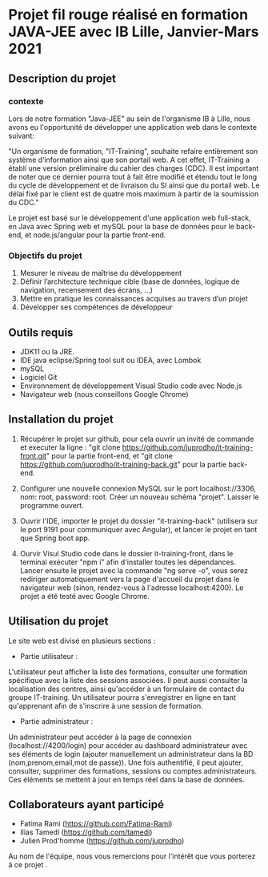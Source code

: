 # Projet fil rouge réalisé en formation JAVA-JEE avec IB Lille, Janvier-Mars 2021

## Description du projet

### contexte

Lors de notre formation "Java-JEE" au sein de l'organisme IB à Lille, nous avons eu l'opportunité de développer une application web dans le contexte suivant:  

"Un organisme de formation, "IT-Training", souhaite refaire entièrement son système d’information ainsi que son portail web. A cet effet, IT-Training a établi une version préliminaire du cahier des charges (CDC). Il est important de noter que ce dernier pourra tout à fait être modifié et étendu tout le long du cycle de développement et de livraison du SI ainsi que du portail web. Le délai fixé par le client est de quatre mois maximum à partir de la soumission du CDC."
  
Le projet est basé sur le développement d'une application web full-stack, en Java avec Spring web et mySQL pour la base de données pour le back-end, et node.js/angular pour la partie front-end.

### Objectifs du projet

1. Mesurer le niveau de maîtrise du développement
2. Définir l’architecture technique cible (base de données, logique de navigation, recensement
des écrans, …)
3. Mettre en pratique les connaissances acquises au travers d’un projet
4. Développer ses compétences de développeur

## Outils requis

- JDK11 ou la JRE.
- IDE java eclipse/Spring tool suit ou IDEA, avec Lombok
- mySQL
- Logiciel Git
- Environnement de développement Visual Studio code avec Node.js
- Navigateur web (nous conseillons Google Chrome)

## Installation du projet

1. Récupérer le projet sur github, pour cela ouvrir un invité de commande et executer la ligne : "git clone <https://github.com/juprodho/it-training-front.git>" pour la partie front-end, et "git clone <https://github.com/juprodho/it-training-back.git>" pour la partie back-end.

2. Configurer une nouvelle connexion MySQL sur le port localhost://3306, nom: root, password: root. Créer un nouveau schéma "projet". Laisser le programme ouvert.

3. Ouvrir l'IDE, importer le projet du dossier "it-training-back" (utilisera sur le port 9191 pour communiquer avec Angular), et lancer le projet en tant que Spring boot app.

4. Ourvir Visul Studio code dans le dossier it-training-front, dans le terminal exécuter "npm i" afin d'installer toutes les dépendances. Lancer ensuite le projet avec la commande "ng serve -o", vous serez rediriger automatiquement vers la page d'accueil du projet dans le navigateur web (sinon, rendez-vous à l'adresse localhost:4200). Le projet a été testé avec Google Chrome.

## Utilisation du projet

Le site web est divisé en plusieurs sections :

- Partie utilisateur :

L'utilisateur peut afficher la liste des formations, consulter une formation spécifique avec la liste des sessions associées.
Il peut aussi consulter la localisation des centres, ainsi qu'accéder à un formulaire de contact du groupe IT-training. Un utilisateur pourra s'enregistrer en ligne en tant qu'apprenant afin de s'inscrire à une session de formation.

- Partie administrateur :

Un administrateur peut accéder à la page de connexion (localhost://4200/login) pour accéder au dashboard administrateur avec ses éléments de login (ajouter manuellement un administrateur dans la BD (nom,prenom,email,mot de passe)). Une fois authentifié, il peut ajouter, consulter, supprimer des formations, sessions ou comptes administrateurs. Ces éléments se mettent à jour en temps réel dans la base de données.

## Collaborateurs ayant participé

- Fatima Rami (<https://github.com/Fatima-Rami>)
- Ilias Tamedi (<https://github.com/tamedi>)
- Julien Prod'homme (<https://github.com/juprodho>)  
  
Au nom de l'équipe, nous vous remercions pour l'intérêt que vous porterez à ce projet .
